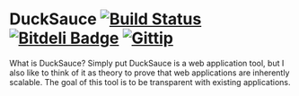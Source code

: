 DuckSauce [![Build Status](https://travis-ci.org/fassetar/DuckSauce.svg?branch=master)](https://travis-ci.org/fassetar/DuckSauce) [![Bitdeli Badge](https://d2weczhvl823v0.cloudfront.net/fassetar/ducksauce/trend.png)](https://bitdeli.com/free "Bitdeli Badge") <a href="https://www.gittip.com/fassetar/"><img src="http://img.shields.io/gittip/fassetar.png" alt="Gittip"></a>
==========
What is DuckSauce?
Simply put DuckSauce is a web application tool, but I also like to think of it as theory to prove that web applications are inherently scalable. The goal of this tool is to be transparent with existing applications. 


